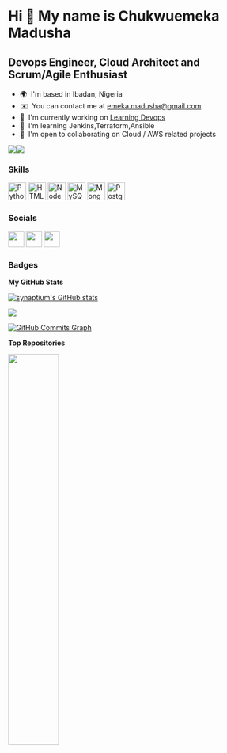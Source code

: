 Hi 👋 My name is Chukwuemeka Madusha
====================================

Devops Engineer, Cloud Architect and Scrum/Agile Enthusiast
-----------------------------------------------------------

* 🌍  I'm based in Ibadan, Nigeria
* ✉️  You can contact me at [emeka.madusha@gmail.com](mailto:emeka.madusha@gmail.com)
* 🚀  I'm currently working on [Learning Devops](http://darey.io)
* 🧠  I'm learning Jenkins,Terraform,Ansible
* 🤝  I'm open to collaborating on Cloud / AWS related projects

<a href="https://www.twitter.com/madushaemeka" target="_blank" rel="noreferrer"><img
src="https://img.shields.io/twitter/follow/madushaemeka?logo=twitter&style=for-the-badge&color=0891b2&labelColor=1c1917"
/></a><a href="https://www.github.com/synaptium" target="_blank" rel="noreferrer"><img
src="https://img.shields.io/github/followers/synaptium?logo=github&style=for-the-badge&color=0891b2&labelColor=1c1917" /></a>

### Skills

<p align="left">
<a href="https://www.python.org/" target="_blank" rel="noreferrer"><img src="https://raw.githubusercontent.com/danielcranney/readme-generator/main/public/icons/skills/python-colored.svg" width="36" height="36" alt="Python" /></a>
<a href="https://developer.mozilla.org/en-US/docs/Glossary/HTML5" target="_blank" rel="noreferrer"><img src="https://raw.githubusercontent.com/danielcranney/readme-generator/main/public/icons/skills/html5-colored.svg" width="36" height="36" alt="HTML5" /></a>
<a href="https://nodejs.org/en/" target="_blank" rel="noreferrer"><img src="https://raw.githubusercontent.com/danielcranney/readme-generator/main/public/icons/skills/nodejs-colored.svg" width="36" height="36" alt="NodeJS" /></a>
<a href="https://www.mysql.com/" target="_blank" rel="noreferrer"><img src="https://raw.githubusercontent.com/danielcranney/readme-generator/main/public/icons/skills/mysql-colored.svg" width="36" height="36" alt="MySQL" /></a>
<a href="https://www.mongodb.com/" target="_blank" rel="noreferrer"><img src="https://raw.githubusercontent.com/danielcranney/readme-generator/main/public/icons/skills/mongodb-colored.svg" width="36" height="36" alt="MongoDB" /></a>
<a href="https://www.postgresql.org/" target="_blank" rel="noreferrer"><img src="https://raw.githubusercontent.com/danielcranney/readme-generator/main/public/icons/skills/postgresql-colored.svg" width="36" height="36" alt="PostgreSQL" /></a>
</p>


### Socials

<p align="left"> <a href="https://www.facebook.com/chukwuemeka.madusha" target="_blank" rel="noreferrer"><img src="https://raw.githubusercontent.com/danielcranney/readme-generator/main/public/icons/socials/facebook.svg" width="32" height="32" /></a> <a href="https://www.github.com/synaptium" target="_blank" rel="noreferrer"><img src="https://raw.githubusercontent.com/danielcranney/readme-generator/main/public/icons/socials/github.svg" width="32" height="32" /></a> <a href="https://www.twitter.com/madushaemeka" target="_blank" rel="noreferrer"><img src="https://raw.githubusercontent.com/danielcranney/readme-generator/main/public/icons/socials/twitter.svg" width="32" height="32" /></a></p>

### Badges

<b>My GitHub Stats</b>

<a href="http://www.github.com/synaptium"><img src="https://github-readme-stats.vercel.app/api?username=synaptium&show_icons=true&hide=&count_private=true&title_color=0891b2&text_color=ffffff&icon_color=0891b2&bg_color=1c1917&hide_border=true&show_icons=true" alt="synaptium's GitHub stats" /></a>

<a href="http://www.github.com/synaptium"><img src="https://github-readme-streak-stats.herokuapp.com/?user=synaptium&stroke=ffffff&background=1c1917&ring=0891b2&fire=0891b2&currStreakNum=ffffff&currStreakLabel=0891b2&sideNums=ffffff&sideLabels=ffffff&dates=ffffff&hide_border=true" /></a>

<a href="http://www.github.com/synaptium"><img src="https://activity-graph.herokuapp.com/graph?username=synaptium&bg_color=1c1917&color=ffffff&line=0891b2&point=ffffff&area_color=1c1917&area=true&hide_border=true&custom_title=GitHub%20Commits%20Graph" alt="GitHub Commits Graph" /></a>

<b>Top Repositories</b>

<div width="100%" align="center"><a href="https://github.com/synaptium/dareyio-pbl" align="left"><img align="left" width="45%" src="https://github-readme-stats.vercel.app/api/pin/?username=synaptium&repo=dareyio-pbl&title_color=0891b2&text_color=ffffff&icon_color=0891b2&bg_color=1c1917&hide_border=true&locale=en" /></a></div><br /><br /><br /><br /><br /><br /><br />
